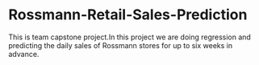 # Rossmann-Retail-Sales-Prediction
This is team capstone project.In this project we are doing regression and predicting the daily sales of Rossmann stores for up to six weeks in advance.
